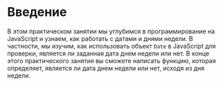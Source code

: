 # Введение

В этом практическом занятии мы углубимся в программирование на JavaScript и узнаем, как работать с датами и днями недели. В частности, мы изучим, как использовать объект `Date` в JavaScript для проверки, является ли заданная дата днем недели или нет. В конце этого практического занятия вы сможете написать функцию, которая определяет, является ли дата днем недели или нет, исходя из дня недели.
